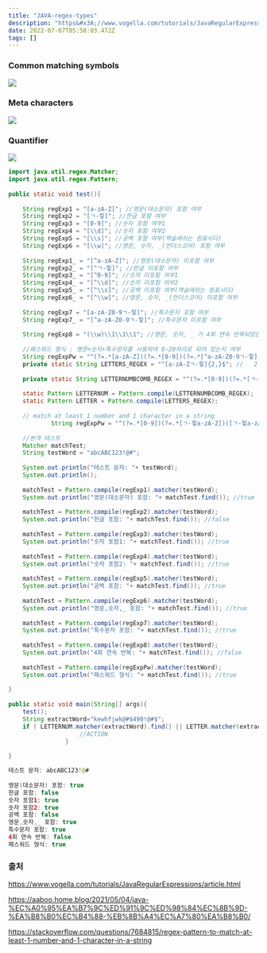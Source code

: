 ```yaml
---
title: "JAVA-regex-types"
description: "https&#x3A;//www.vogella.com/tutorials/JavaRegularExpressions/article.html"
date: 2022-07-07T05:58:03.472Z
tags: []
---
```

### Common matching symbols
![](/images/3be32377-a4ab-42e5-8c53-f5506bc642a0-image.png)

### Meta characters
![](/images/bbe6f4b7-b6c3-4940-b8da-ac225e784259-image.png)

### Quantifier
![](/images/e91a5897-7fbb-4ac6-8cc3-d6df2860db42-image.png)


``` java
import java.util.regex.Matcher;
import java.util.regex.Pattern;
 
public static void test(){
     
    String regExp1 = "[a-zA-Z]"; //영문(대소문자) 포함 여부
    String regExp2 = "[ㄱ-힣]"; //한글 포함 여부
    String regExp3 = "[0-9]"; //숫자 포함 여부1
    String regExp4 = "[\\d]"; //숫자 포함 여부2
    String regExp5 = "[\\s]"; //공백 포함 여부(역슬래쉬는 원표시다)
    String regExp6 = "[\\w]"; //영문, 숫자, _(언더스코어) 포함 여부
 
    String regExp1_ = "[^a-zA-Z]"; //영문(대소문자) 미포함 여부
    String regExp2_ = "[^ㄱ-힣]"; //한글 미포함 여부
    String regExp3_ = "[^0-9]"; //숫자 미포함 여부1
    String regExp4_ = "[^\\d]"; //숫자 미포함 여부2
    String regExp5_ = "[^\\s]"; //공백 미포함 여부(역슬래쉬는 원표시다)
    String regExp6_ = "[^\\w]"; //영문, 숫자, _(언더스코어) 미포함 여부
 
    String regExp7 = "[a-zA-Z0-9ㄱ-힣]"; //특수문자 포함 여부
    String regExp7_ = "[^a-zA-Z0-9ㄱ-힣]"; //특수문자 미포함 여부
 
    String regExp8 = "(\\w)\\1\\1\\1"; //영문, 숫자, _ 가 4회 연속 반복되었는지 여부
 
    //패스워드 형식 : 영문+숫자+특수문자를 사용하여 8~20자리로 되어 있는지 여부
    String regExpPw = "^(?=.*[a-zA-Z])(?=.*[0-9])(?=.*[^a-zA-Z0-9ㄱ-힣]).{8,20}$";
    private static String LETTERS_REGEX = "^[a-zA-Zㄱ-힣]{2,}$"; //   2 글자 이상 {2,}
    
    private static String LETTERNUMBCOMB_REGEX = "^(?=.*[0-9])(?=.*[ㄱ-힣a-zA-Z])([ㄱ-힣a-zA-Z0-9]{2,})$";
    
    static Pattern LETTERNUM = Pattern.compile(LETTERNUMBCOMB_REGEX);
	static Pattern LETTER = Pattern.compile(LETTERS_REGEX);
    
    // match at least 1 number and 1 character in a string
		    String regExpPw = "^(?=.*[0-9])(?=.*[ㄱ-힣a-zA-Z])([ㄱ-힣a-zA-Z0-9]+)$";
 
    //본격 테스트
    Matcher matchTest;
    String testWord = "abcABC123!@#";
 
    System.out.println("테스트 문자: "+ testWord);
    System.out.println();
 
    matchTest = Pattern.compile(regExp1).matcher(testWord);
    System.out.println("영문(대소문자) 포함: "+ matchTest.find()); //true
 
    matchTest = Pattern.compile(regExp2).matcher(testWord);
    System.out.println("한글 포함: "+ matchTest.find()); //false
 
    matchTest = Pattern.compile(regExp3).matcher(testWord);
    System.out.println("숫자 포함1: "+ matchTest.find()); //true
 
    matchTest = Pattern.compile(regExp4).matcher(testWord);
    System.out.println("숫자 포함2: "+ matchTest.find()); //true
 
    matchTest = Pattern.compile(regExp5).matcher(testWord);
    System.out.println("공백 포함: "+ matchTest.find()); //true
 
    matchTest = Pattern.compile(regExp6).matcher(testWord);
    System.out.println("영문,숫자,_ 포함: "+ matchTest.find()); //true
 
    matchTest = Pattern.compile(regExp7).matcher(testWord);
    System.out.println("특수문자 포함: "+ matchTest.find()); //true
 
    matchTest = Pattern.compile(regExp8).matcher(testWord);
    System.out.println("4회 연속 반복: "+ matchTest.find()); //false
 
    matchTest = Pattern.compile(regExpPw).matcher(testWord);
    System.out.println("패스워드 형식: "+ matchTest.find()); //true
     
}
 
public static void main(String[] args){
    test();
    String extractWord="kewhfjwk@#$490!@#$";
    if ( LETTERNUM.matcher(extractWord).find() || LETTER.matcher(extractWord).find()) { 
					//ACTION
				}
                
}

테스트 문자: abcABC123!@#
 
영문(대소문자) 포함: true
한글 포함: false
숫자 포함1: true
숫자 포함2: true
공백 포함: false
영문,숫자,_ 포함: true
특수문자 포함: true
4회 연속 반복: false
패스워드 형식: true
```

### 출처
https://www.vogella.com/tutorials/JavaRegularExpressions/article.html

https://aaboo.home.blog/2021/05/04/java-%EC%A0%95%EA%B7%9C%ED%91%9C%ED%98%84%EC%8B%9D-%EA%B8%B0%EC%B4%88-%EB%8B%A4%EC%A7%80%EA%B8%B0/

https://stackoverflow.com/questions/7684815/regex-pattern-to-match-at-least-1-number-and-1-character-in-a-string